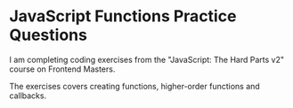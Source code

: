 # JavaScript Functions Practice Questions

I am completing coding exercises from the "JavaScript: The Hard Parts v2" course on Frontend Masters.

The exercises covers creating functions, higher-order functions and callbacks.
